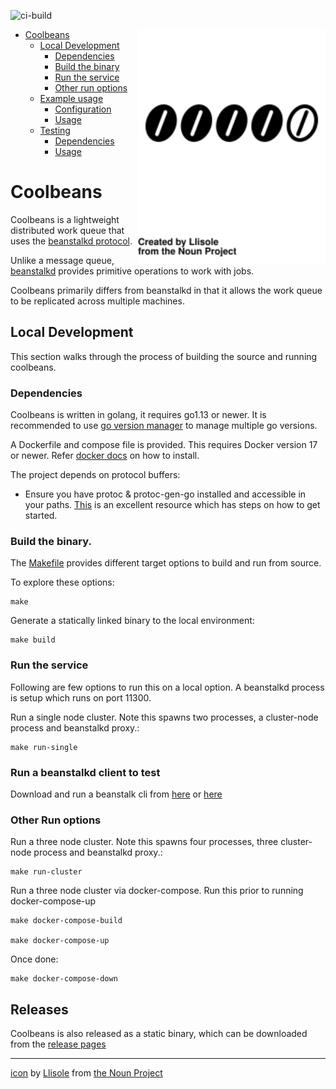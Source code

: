 ![ci-build](https://github.com/1xyz/coolbeans/workflows/ci-build/badge.svg)

<img src="doc/bean_3185124.svg" align=right width=300px />

- [Coolbeans](#coolbeans)
    - [Local Development](#local-development)
        - [Dependencies](#dependencies)
        - [Build the binary](#build-the-binary)
        - [Run the service](#run-the-service)
        - [Other run options](#other-run-options)
    - [Example usage](#example-usage)
        - [Configuration](#configuration)
        - [Usage](#usage-1)
    - [Testing](#testing)
        - [Dependencies](#dependencies)
        - [Usage](#usage-2)


Coolbeans
=========

Coolbeans is a lightweight distributed work queue that uses the [beanstalkd protocol](https://github.com/beanstalkd/beanstalkd/blob/master/doc/protocol.txt). 

Unlike a message queue, [beanstalkd](https://github.com/beanstalkd/beanstalkd) provides primitive operations to work with jobs. 

Coolbeans primarily differs from beanstalkd in that it allows the work queue to be replicated across multiple machines.

Local Development
-----------------

This section walks through the process of building the source and running coolbeans.

### Dependencies

Coolbeans is written in golang, it requires go1.13 or newer. It is recommended to use [go version manager](https://github.com/moovweb/gvm) to manage multiple go versions.

A Dockerfile and compose file is provided. This requires Docker version 17 or newer. Refer [docker docs](https://docs.docker.com/) on how to install.

The project depends on protocol buffers:
- Ensure you have protoc & protoc-gen-go installed and accessible in your paths. [This](https://grpc.io/docs/quickstart/go/#protocol-buffers) is an excellent resource which has steps on how to get started. 

### Build the binary.

The [Makefile](./Makefile) provides different target options to build and run from source. 

To explore these options: 

    make

Generate a statically linked binary to the local environment:

    make build


### Run the service

Following are few options to run this on a local option. A beanstalkd process is setup which runs on port 11300.

Run a single node cluster. Note this spawns two processes, a cluster-node process and beanstalkd proxy.:

    make run-single

### Run a beanstalkd client to test

Download and run a beanstalk cli from [here](https://github.com/beanstalkd/beanstalkd/wiki/Tools) or [here](https://github.com/1xyz/beanstalk-cli)


### Other Run options

Run a three node cluster. Note this spawns four processes, three cluster-node process and beanstalkd proxy.:

    make run-cluster

Run a three node cluster via docker-compose. Run this prior to running docker-compose-up

    make docker-compose-build

    make docker-compose-up

Once done:

    make docker-compose-down


Releases
--------

Coolbeans is also released as a static binary, which can be downloaded from the [release pages](https://github.com/1xyz/coolbeans/releases)

---

[icon](https://thenounproject.com/term/like/3185124/) by [Llisole](https://thenounproject.com/llisole/) from [the Noun Project](https://thenounproject.com)

